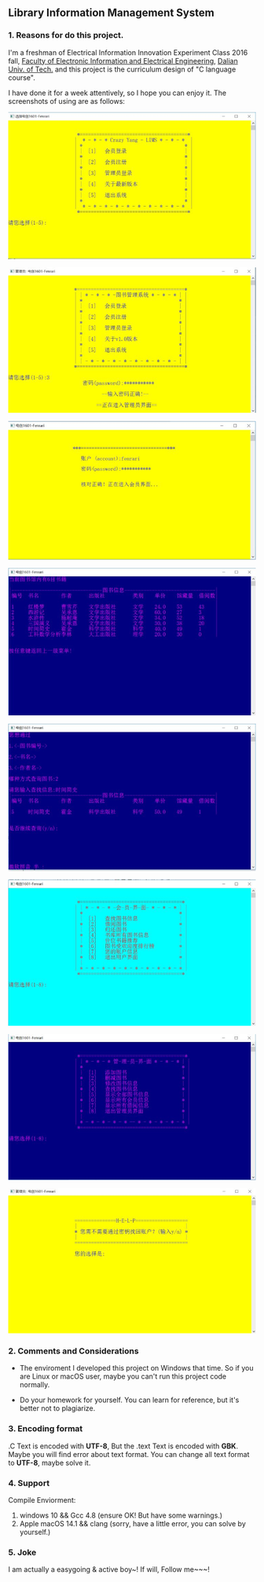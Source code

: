 ## Library Information Management System

### 1. Reasons for do this project.

I'm a freshman of Electrical Information Innovation Experiment Class 2016 fall, [Faculty of Electronic Information and Electrical Engineering](http://ee.dlut.edu.cn/en_.htm), [Dalian Univ. of Tech.](http://en.dlut.edu.cn/) and this project is the curriculum design of "C language course". 

I have done it for a week attentively, so I hope you can enjoy it. The screenshots of using are as follows: 

![1](https://raw.githubusercontent.com/fuujiro/pictures/master/LIMS/1.jpeg)

![2](https://raw.githubusercontent.com/fuujiro/pictures/master/LIMS/2.jpeg)

![3](https://raw.githubusercontent.com/fuujiro/pictures/master/LIMS/3.jpeg)

![4](https://raw.githubusercontent.com/fuujiro/pictures/master/LIMS/4.jpeg)

![5](https://raw.githubusercontent.com/fuujiro/pictures/master/LIMS/5.jpeg)

![6](https://raw.githubusercontent.com/fuujiro/pictures/master/LIMS/6.jpeg)

![7](https://raw.githubusercontent.com/fuujiro/pictures/master/LIMS/7.jpeg)

![8](https://raw.githubusercontent.com/fuujiro/pictures/master/LIMS/8.jpeg)

### 2. Comments and Considerations

* The enviroment I developed this project on Windows that time. So if you are Linux or macOS user, maybe you can't run this project code normally. 

* Do your homework for yourself. You can learn for reference, but it's better not to plagiarize.

### 3. Encoding format

.C Text is encoded with **UTF-8**, But the .text Text is encoded with **GBK**. Maybe you will find error about text format. You can change all text format to **UTF-8**, maybe solve it.

### 4. Support

Compile Enviorment:
  1. windows 10 && Gcc 4.8 (ensure OK! But have some warnings.)
  2. Apple macOS 14.1 && clang (sorry, have a little error, you can solve by yourself.)

### 5. Joke

I am actually a easygoing & active boy~! If will, Follow me~~~!
